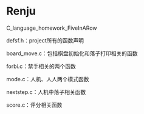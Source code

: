 # Renju
C_language_homework_FiveInARow


defsf.h：project所有的函数声明

board_move.c：包括棋盘初始化和落子打印相关的函数

forbi.c：禁手相关的两个函数

mode.c：人机、人人两个模式函数

nextstep.c：人机中落子相关函数

score.c：评分相关函数


